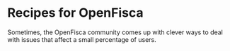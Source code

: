 # Recipes for OpenFisca

Sometimes, the OpenFisca community comes up with clever ways to deal with issues that affect a small percentage of users.


